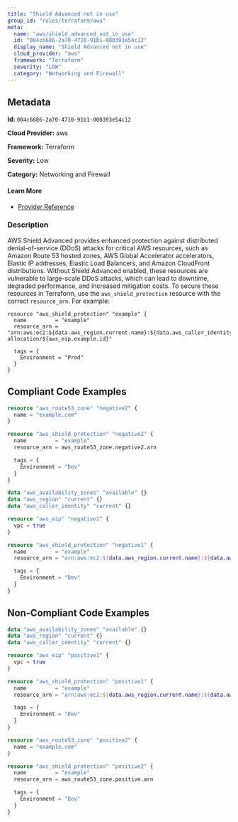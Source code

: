 ```yaml
---
title: "Shield Advanced not in use"
group_id: "rules/terraform/aws"
meta:
  name: "aws/shield_advanced_not_in_use"
  id: "084c6686-2a70-4710-91b1-000393e54c12"
  display_name: "Shield Advanced not in use"
  cloud_provider: "aws"
  framework: "Terraform"
  severity: "LOW"
  category: "Networking and Firewall"
---
```

## Metadata

**Id:** `084c6686-2a70-4710-91b1-000393e54c12`

**Cloud Provider:** aws

**Framework:** Terraform

**Severity:** Low

**Category:** Networking and Firewall

#### Learn More

 - [Provider Reference](https://registry.terraform.io/providers/hashicorp/aws/latest/docs/resources/shield_protection#resource_arn)

### Description

 AWS Shield Advanced provides enhanced protection against distributed denial-of-service (DDoS) attacks for critical AWS resources, such as Amazon Route 53 hosted zones, AWS Global Accelerator accelerators, Elastic IP addresses, Elastic Load Balancers, and Amazon CloudFront distributions. Without Shield Advanced enabled, these resources are vulnerable to large-scale DDoS attacks, which can lead to downtime, degraded performance, and increased mitigation costs. To secure these resources in Terraform, use the `aws_shield_protection` resource with the correct `resource_arn`. For example:

```
resource "aws_shield_protection" "example" {
  name         = "example"
  resource_arn = "arn:aws:ec2:${data.aws_region.current.name}:${data.aws_caller_identity.current.account_id}:eip-allocation/${aws_eip.example.id}"

  tags = {
    Environment = "Prod"
  }
}
```


## Compliant Code Examples
```terraform
resource "aws_route53_zone" "negative2" {
  name = "example.com"
}

resource "aws_shield_protection" "negative2" {
  name         = "example"
  resource_arn = aws_route53_zone.negative2.arn

  tags = {
    Environment = "Dev"
  }
}

```

```terraform
data "aws_availability_zones" "available" {}
data "aws_region" "current" {}
data "aws_caller_identity" "current" {}

resource "aws_eip" "negative1" {
  vpc = true
}

resource "aws_shield_protection" "negative1" {
  name         = "example"
  resource_arn = "arn:aws:ec2:${data.aws_region.current.name}:${data.aws_caller_identity.current.account_id}:eip-allocation/${aws_eip.negative1.id}"

  tags = {
    Environment = "Dev"
  }
}

```
## Non-Compliant Code Examples
```terraform
data "aws_availability_zones" "available" {}
data "aws_region" "current" {}
data "aws_caller_identity" "current" {}

resource "aws_eip" "positive1" {
  vpc = true
}

resource "aws_shield_protection" "positive1" {
  name         = "example"
  resource_arn = "arn:aws:ec2:${data.aws_region.current.name}:${data.aws_caller_identity.current.account_id}:eip-allocation/${aws_eip.positive.id}"

  tags = {
    Environment = "Dev"
  }
}

```

```terraform
resource "aws_route53_zone" "positive2" {
  name = "example.com"
}

resource "aws_shield_protection" "positive2" {
  name         = "example"
  resource_arn = aws_route53_zone.positive.arn

  tags = {
    Environment = "Dev"
  }
}

```